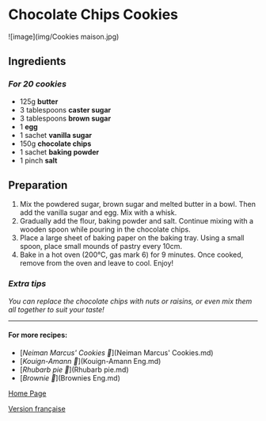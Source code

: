 # Chocolate Chips Cookies
![image](img/Cookies maison.jpg)

## Ingredients 
### *For 20 cookies* 
* 125g **butter**
* 3 tablespoons **caster sugar**
* 3 tablespoons **brown sugar**
* 1 **egg**
* 1 sachet **vanilla sugar**
* 150g **chocolate chips**
* 1 sachet **baking powder**
* 1 pinch **salt**

## Preparation 
1. Mix the powdered sugar, brown sugar and melted butter in a bowl. Then add the vanilla sugar and egg. Mix with a whisk.
1. Gradually add the flour, baking powder and salt. Continue mixing with a wooden spoon while pouring in the chocolate chips.
1. Place a large sheet of baking paper on the baking tray. Using a small spoon, place small mounds of pastry every 10cm.
1. Bake in a hot oven (200°C, gas mark 6) for 9 minutes. Once cooked, remove from the oven and leave to cool. Enjoy!

### *Extra tips*
*You can replace the chocolate chips with nuts or raisins, or even mix them all together to suit your taste!*  

________________________________
#### For more recipes:
* [*Neiman Marcus' Cookies 🍪*](Neiman Marcus' Cookies.md)
* [*Kouign-Amann 🧈*](Kouign-Amann Eng.md)
* [*Rhubarb pie 🥧*](Rhubarb pie.md)
* [*Brownie 🍫*](Brownies Eng.md)

[Home Page](Indexeng.md)

[Version française](index.md)
